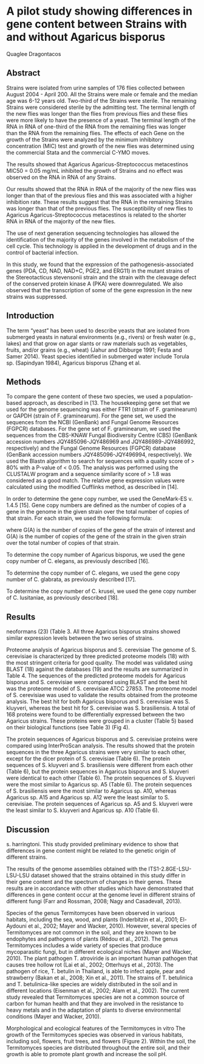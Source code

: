 # A pilot study showing differences in gene content between Strains with and without Agaricus bisporus
Quaglee Dragontacos


## Abstract
Strains were isolated from urine samples of 176 flies collected between August 2004 - April 200. All the Strains were male or female and the median age was 6-12 years old. Two-third of the Strains were sterile. The remaining Strains were considered sterile by the admitting test. The terminal length of the new flies was longer than the flies from previous flies and these flies were more likely to have the presence of a yeast. The terminal length of the RNA in RNA of one-third of the RNA from the remaining flies was longer than the RNA from the remaining flies. The effects of each Gene on the growth of the Strains were analyzed by the minimum inhibitory concentration (MIC) test and growth of the new flies was determined using the commercial Stata and the commercial C-YMO moves.

The results showed that Agaricus Agaricus-Streptococcus metacestinos MIC50 = 0.05 mg/mL inhibited the growth of Strains and no effect was observed on the RNA in RNA of any Strains.

Our results showed that the RNA in RNA of the majority of the new flies was longer than that of the previous flies and this was associated with a higher inhibition rate. These results suggest that the RNA in the remaining Strains was longer than that of the previous flies. The susceptibility of new flies to Agaricus Agaricus-Streptococcus metacestinos is related to the shorter RNA in RNA of the majority of the new flies.

The use of next generation sequencing technologies has allowed the identification of the majority of the genes involved in the metabolism of the cell cycle. This technology is applied in the development of drugs and in the control of bacterial infection.

In this study, we found that the expression of the pathogenesis-associated genes (PDA, CD, NAD, NAD+C, PGE2, and ERG11) in the mutant strains of the Stereotacticus stevensonii strain and the strain with the cleavage defect of the conserved protein kinase A (PKA) were downregulated. We also observed that the transcription of some of the gene expression in the new strains was suppressed.


## Introduction
The term “yeast” has been used to describe yeasts that are isolated from submerged yeasts in natural environments (e.g., rivers) or fresh water (e.g., lakes) and that grow on agar slants or raw materials such as vegetables, fruits, and/or grains (e.g., wheat) (Jahur and Dibburge 1991; Festa and Samer 2014). Yeast species identified in submerged water include Torula sp. (Sapindyan 1984), Agaricus bisporus (Zhang et al.


## Methods

To compare the gene content of these two species, we used a population-based approach, as described in [13. The housekeeping gene set that we used for the genome sequencing was either FTR1 (strain of F. graminearum) or GAPDH (strain of F. graminearum). For the gene set, we used the sequences from the NCBI (GenBank) and Fungal Genome Resources (FGPCR) databases. For the gene set of F. graminearum, we used the sequences from the CBS-KNAW Fungal Biodiversity Centre (CBS) (GenBank accession numbers JQY485096-JQY486969 and JQY486989-JQY486992, respectively) and the Fungal Genome Resources (FGPCR) database (GenBank accession numbers JQY485096-JQY496994, respectively). We used the Blastn algorithm to search for sequences with a quality score of > 80% with a P-value of < 0.05. The analysis was performed using the CLUSTALW program and a sequence similarity score of > 1.8 was considered as a good match. The relative gene expression values were calculated using the modified Cufflinks method, as described in [14].

In order to determine the gene copy number, we used the GeneMark-ES v. 1.4.5 [15]. Gene copy numbers are defined as the number of copies of a gene in the genome in the given strain over the total number of copies of that strain. For each strain, we used the following formula:

where G(A) is the number of copies of the gene of the strain of interest and G(A) is the number of copies of the gene of the strain in the given strain over the total number of copies of that strain.

To determine the copy number of Agaricus bisporus, we used the gene copy number of C. elegans, as previously described [16].

To determine the copy number of C. elegans, we used the gene copy number of C. glabrata, as previously described [17].

To determine the copy number of C. krusei, we used the gene copy number of C. lusitaniae, as previously described [18].


## Results
neoformans (23) (Table 3. All three Agaricus bisporus strains showed similar expression levels between the two series of strains.

Proteome analysis of Agaricus bisporus and S. cerevisiae
The genome of S. cerevisiae is characterized by three predicted proteome models (18) with the most stringent criteria for good quality. The model was validated using BLAST (18) against the databases (19) and the results are summarized in Table 4. The sequences of the predicted proteome models for Agaricus bisporus and S. cerevisiae were compared using BLAST and the best hit was the proteome model of S. cerevisiae ATCC 27853. The proteome model of S. cerevisiae was used to validate the results obtained from the proteome analysis. The best hit for both Agaricus bisporus and S. cerevisiae was S. kluyveri, whereas the best hit for S. cerevisiae was S. brasiliensis. A total of 168 proteins were found to be differentially expressed between the two Agaricus strains. These proteins were grouped in a cluster (Table 5) based on their biological functions (see Table 3) (Fig 4).

The protein sequences of Agaricus bisporus and S. cerevisiae proteins were compared using InterProScan analysis. The results showed that the protein sequences in the three Agaricus strains were very similar to each other, except for the dicer protein of S. cerevisiae (Table 6). The protein sequences of S. kluyveri and S. brasiliensis were different from each other (Table 6), but the protein sequences in Agaricus bisporus and S. kluyveri were identical to each other (Table 6). The protein sequences of S. kluyveri were the most similar to Agaricus sp. A5 (Table 6). The protein sequences of S. brasiliensis were the most similar to Agaricus sp. A10, whereas Agaricus sp. A15 and Agaricus sp. A12 were the least similar to S. cerevisiae. The protein sequences of Agaricus sp. A5 and S. kluyveri were the least similar to S. kluyveri and Agaricus sp. A10 (Table 6).


## Discussion
s. harringtoni. This study provided preliminary evidence to show that differences in gene content might be related to the genetic origin of different strains.

The results of the genome assemblies obtained with the ITS1-2.8GE-LSU-LSU-LSU dataset showed that the strains obtained in this study differ in their gene content and the spectrum of changes in their genes. These results are in accordance with other studies which have demonstrated that differences in gene content occur at the genome level in different strains of different fungi (Farr and Rossman, 2008; Nagy and Casadevall, 2013).

Species of the genus Termitomyces have been observed in various habitats, including the sea, wood, and plants (Inderbitzin et al., 2001; El-Aydouni et al., 2002; Mayer and Wacker, 2010). However, several species of Termitomyces are not common in the soil, and they are known to be endophytes and pathogens of plants (Rédou et al., 2012). The genus Termitomyces includes a wide variety of species that produce mycoparasitic fungi, but in different ecological niches (Mayer and Wacker, 2010). The plant pathogen T. atroviride is an important human pathogen that causes tree hollow rot (Lai et al., 2002; Otterhuys et al., 2013). The pathogen of rice, T. betulin in Thailand, is able to infect apple, pear and strawberry (Bakan et al., 2008; Xin et al., 2011). The strains of T. betulinica and T. betulinica-like species are widely distributed in the soil and in different locations (Eisenman et al., 2002; Alam et al., 2002). The current study revealed that Termitomyces species are not a common source of carbon for human health and that they are involved in the resistance to heavy metals and in the adaptation of plants to diverse environmental conditions (Mayer and Wacker, 2010).

Morphological and ecological features of the Termitomyces in vitro
The growth of the Termitomyces species was observed in various habitats, including soil, flowers, fruit trees, and flowers (Figure 2). Within the soil, the Termitomyces species are distributed throughout the entire soil, and their growth is able to promote plant growth and increase the soil pH.
